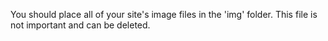 You should place all of your site's image files in the 'img' folder. This file is not important and can be deleted.